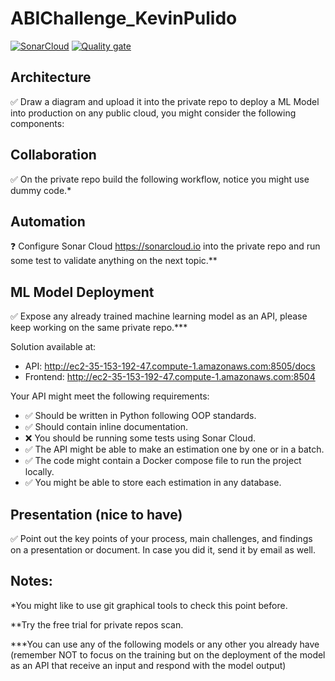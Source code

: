 # ABIChallenge_KevinPulido
[![SonarCloud](https://sonarcloud.io/images/project_badges/sonarcloud-white.svg)](https://sonarcloud.io/summary/new_code?id=kevinpulido89_ABIChallenge_KevinPulido)
[![Quality gate](https://sonarcloud.io/api/project_badges/quality_gate?project=kevinpulido89_ABIChallenge_KevinPulido&token=ce60e34129e1e176ebcb6af15a901ac9e0f59101)](https://sonarcloud.io/summary/new_code?id=kevinpulido89_ABIChallenge_KevinPulido)

## Architecture
✅ Draw a diagram and upload it into the private repo to deploy a ML Model into production on any
public cloud, you might consider the following components:

## Collaboration
✅ On the private repo build the following workflow, notice you might use dummy code.*

## Automation
❓ Configure Sonar Cloud https://sonarcloud.io into the private repo and run some test to validate
anything on the next topic.**

## ML Model Deployment

✅ Expose any already trained machine learning model as an API, please keep working on the
same private repo.***

Solution available at:
 - API: http://ec2-35-153-192-47.compute-1.amazonaws.com:8505/docs
 - Frontend: http://ec2-35-153-192-47.compute-1.amazonaws.com:8504

Your API might meet the following requirements:
- ✅ Should be written in Python following OOP standards.
- ✅ Should contain inline documentation.
- ❌ You should be running some tests using Sonar Cloud.
- ✅ The API might be able to make an estimation one by one or in a batch.
- ✅ The code might contain a Docker compose file to run the project locally.
- ✅ You might be able to store each estimation in any database.

## Presentation (nice to have)
✅ Point out the key points of your process, main challenges, and findings on a presentation or
document. In case you did it, send it by email as well.


## Notes:
*You might like to use git graphical tools to check this point before.

**Try the free trial for private repos scan.

***You can use any of the following models or any other you already have (remember NOT to focus on
the training but on the deployment of the model as an API that receive an input and respond with the
model output)
